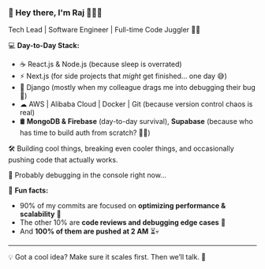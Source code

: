 ### 🚀 Hey there, I'm Raj 👨‍💻✨  

Tech Lead | Software Engineer | Full-time Code Juggler 🤹‍♀️  

💻 **Day-to-Day Stack:**  
- ☕ React.js & Node.js (because sleep is overrated)  
- ⚡ Next.js (for side projects that *might* get finished... one day 😅)  
- 🐍 Django (mostly when my colleague drags me into debugging their bug 🫠)
- ☁ AWS | Alibaba Cloud | Docker | Git (because version control chaos is real)  
- 🛢 **MongoDB & Firebase** (day-to-day survival), **Supabase** (because who has time to build auth from scratch? 😵‍💫)  

🛠 Building cool things, breaking even cooler things, and occasionally pushing code that actually works.  

👀 Probably debugging in the console right now...  

📌 **Fun facts:**  
- 90% of my commits are focused on **optimizing performance & scalability** 🚀  
- The other 10% are **code reviews and debugging edge cases** 🧐  
- And **100% of them are pushed at 2 AM** ⏳💀  

---
💡 Got a cool idea? Make sure it scales first. Then we’ll talk. 🚀
